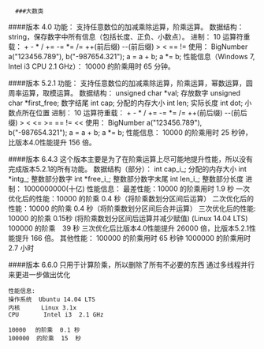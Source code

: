       ###大数类

####版本 4.0
    功能：
        支持任意数位的加减乘除运算，阶乘运算。
    数据结构：
        string，保存数字中所有信息（包括长度、正负、小数点）。
    进制：
        10
    运算符重载：
        +  -  *  /  +=  -=  *=  /=  ++(前后缀)  --(前后缀)
        >  <  ==  !=
    使用：
        BigNumber a("123456.789"), b("-987654.321");
        a = a + b;
        a *= b;
    性能信息（Windows 7, Intel i3 CPU 2.1 GHz）：
        10000 的阶乘用时 65 分钟。


####版本 5.2.1
    功能：
        支持任意数位的加减乘除运算，阶乘运算，幂数运算，圆周率运算，取模运算。
    数据结构：
        unsigned char *val;         存放数字
        unsigned char *first_free;  数字结尾
        int cap;                    分配的内存大小
        int len;                    实际长度
        int dot;                    小数点所在位置
    进制：
        10
    运算符重载：
        +  -  *  /  +=  -=  *=  /=  ++(前后缀)  --(前后缀)
        >  <  <= >=  ==  !=
        <<
    使用：
        BigNumber a("123456.789"), b("-987654.321");
        a = a + b;
        a *= b;
    性能信息：
        10000 的阶乘用时 25 秒钟，比版本4.0性能提升 156 倍。


####版本 6.4.3
    这个版本主要是为了在阶乘运算上尽可能地提升性能，所以没有完成版本5.2.1的所有功能。
    数据结构（部分）：
        int cap_i_;     分配的内存大小
        int *intg_;     整数部分数字
        int *free_i_;   整数部分数字末尾
        int len_i_;     整数部分长度
    进制：
        1000000000(十亿)
    性能信息：
    最差性能：10000 的阶乘用时 1.9 秒
        一次优化后的性能：10000 的阶乘 0.4 秒（将阶乘数划分区间后运算）
        二次优化后的性能：10000 的阶乘 0.4 秒（将阶乘数划分区间后合并运算）
        三次优化后的性能: 10000 的阶乘 0.15秒 (将阶乘数划分区间后运算并减少赋值) (Linux 14.04 LTS)
                        100000 的阶乘　39 秒
        三次优化后比版本4.0性能提升 26000 倍，比版本5.2.1性能提升 166 倍。
    其他性能：
        100000 的阶乘用时 65 秒钟
        1000000 的阶乘用时 2.7 小时

####版本 6.6.0
    只用于计算阶乘，所以删除了所有不必要的东西
    通过多线程并行来更进一步做出优化

    性能信息:
	操作系统  Ubuntu 14.04 LTS
	内核      Linux 3.1x
	CPU       Intel i3  2.1 GHz

	10000　 的阶乘  0.1 秒
	100000  的阶乘  15  秒
